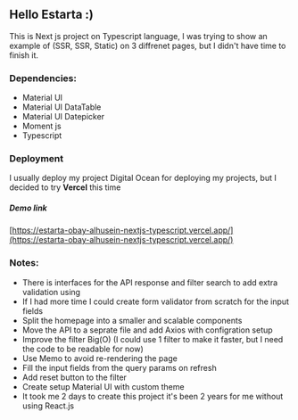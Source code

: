 ## Hello Estarta :)
This is Next js project on Typescript language, I was trying to show an example of (SSR, SSR, Static) on 3 diffrenet pages, but I didn't have time to finish it.

### Dependencies:
- Material UI
- Material UI DataTable
- Material UI Datepicker
- Moment js
- Typescript

### Deployment
I usually deploy my project Digital Ocean for deploying my projects, but I decided to try **Vercel** this time

##### Demo link
[https://estarta-obay-alhusein-nextjs-typescript.vercel.app/](https://estarta-obay-alhusein-nextjs-typescript.vercel.app/)

### Notes:
- There is interfaces for the API response and filter search to add extra validation using
- If I had more time I could create form validator from scratch for the input fields
- Split the homepage into a smaller and scalable components
- Move the API to a seprate file and add Axios with configration setup
- Improve the filter Big(O) (I could use 1 filter to make it faster, but I need the code to be readable for now)
- Use Memo to avoid re-rendering the page
- Fill the input fields from the query params on refresh
- Add reset button to the filter
- Create setup Material UI with custom theme
- It took me 2 days to create this project it's been 2 years for me without using React.js